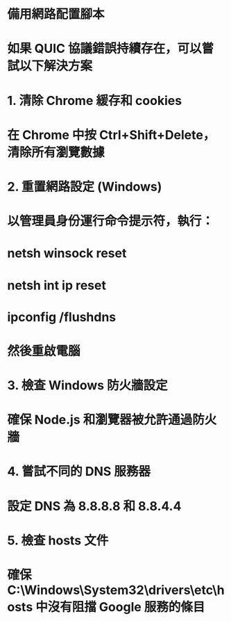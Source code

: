 # 備用網路配置腳本

# 如果 QUIC 協議錯誤持續存在，可以嘗試以下解決方案

# 1. 清除 Chrome 緩存和 cookies

# 在 Chrome 中按 Ctrl+Shift+Delete，清除所有瀏覽數據

# 2. 重置網路設定 (Windows)

# 以管理員身份運行命令提示符，執行：

# netsh winsock reset

# netsh int ip reset

# ipconfig /flushdns

# 然後重啟電腦

# 3. 檢查 Windows 防火牆設定

# 確保 Node.js 和瀏覽器被允許通過防火牆

# 4. 嘗試不同的 DNS 服務器

# 設定 DNS 為 8.8.8.8 和 8.8.4.4

# 5. 檢查 hosts 文件

# 確保 C:\Windows\System32\drivers\etc\hosts 中沒有阻擋 Google 服務的條目
